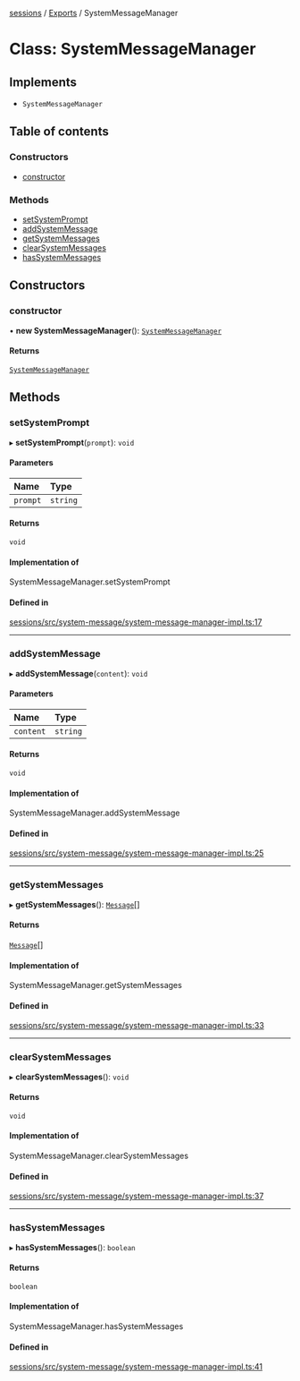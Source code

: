 <!-- 
 ⚠️  AUTO-GENERATED FILE - DO NOT EDIT MANUALLY
 This file is automatically generated by scripts/docs-generator.js
 To make changes, edit the source TypeScript files or update the generator script
-->

[sessions](../../) / [Exports](../modules) / SystemMessageManager

# Class: SystemMessageManager

## Implements

- `SystemMessageManager`

## Table of contents

### Constructors

- [constructor](SystemMessageManager#constructor)

### Methods

- [setSystemPrompt](SystemMessageManager#setsystemprompt)
- [addSystemMessage](SystemMessageManager#addsystemmessage)
- [getSystemMessages](SystemMessageManager#getsystemmessages)
- [clearSystemMessages](SystemMessageManager#clearsystemmessages)
- [hasSystemMessages](SystemMessageManager#hassystemmessages)

## Constructors

### constructor

• **new SystemMessageManager**(): [`SystemMessageManager`](SystemMessageManager)

#### Returns

[`SystemMessageManager`](SystemMessageManager)

## Methods

### setSystemPrompt

▸ **setSystemPrompt**(`prompt`): `void`

#### Parameters

| Name | Type |
| :------ | :------ |
| `prompt` | `string` |

#### Returns

`void`

#### Implementation of

SystemMessageManager.setSystemPrompt

#### Defined in

[sessions/src/system-message/system-message-manager-impl.ts:17](https://github.com/woojubb/robota/blob/c50179e56752f80ea03c64201e29ab12275152bf/packages/sessions/src/system-message/system-message-manager-impl.ts#L17)

___

### addSystemMessage

▸ **addSystemMessage**(`content`): `void`

#### Parameters

| Name | Type |
| :------ | :------ |
| `content` | `string` |

#### Returns

`void`

#### Implementation of

SystemMessageManager.addSystemMessage

#### Defined in

[sessions/src/system-message/system-message-manager-impl.ts:25](https://github.com/woojubb/robota/blob/c50179e56752f80ea03c64201e29ab12275152bf/packages/sessions/src/system-message/system-message-manager-impl.ts#L25)

___

### getSystemMessages

▸ **getSystemMessages**(): [`Message`](../modules#message)[]

#### Returns

[`Message`](../modules#message)[]

#### Implementation of

SystemMessageManager.getSystemMessages

#### Defined in

[sessions/src/system-message/system-message-manager-impl.ts:33](https://github.com/woojubb/robota/blob/c50179e56752f80ea03c64201e29ab12275152bf/packages/sessions/src/system-message/system-message-manager-impl.ts#L33)

___

### clearSystemMessages

▸ **clearSystemMessages**(): `void`

#### Returns

`void`

#### Implementation of

SystemMessageManager.clearSystemMessages

#### Defined in

[sessions/src/system-message/system-message-manager-impl.ts:37](https://github.com/woojubb/robota/blob/c50179e56752f80ea03c64201e29ab12275152bf/packages/sessions/src/system-message/system-message-manager-impl.ts#L37)

___

### hasSystemMessages

▸ **hasSystemMessages**(): `boolean`

#### Returns

`boolean`

#### Implementation of

SystemMessageManager.hasSystemMessages

#### Defined in

[sessions/src/system-message/system-message-manager-impl.ts:41](https://github.com/woojubb/robota/blob/c50179e56752f80ea03c64201e29ab12275152bf/packages/sessions/src/system-message/system-message-manager-impl.ts#L41)
